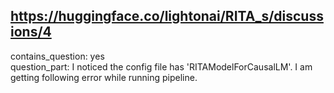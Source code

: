 ## https://huggingface.co/lightonai/RITA_s/discussions/4

contains_question: yes  
question_part: I noticed the config file has 'RITAModelForCausalLM'. I am getting following error while running pipeline.